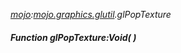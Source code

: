 _[mojo](../../modules/mojo/mojo-module.md):[mojo.graphics.glutil](../../modules/mojo/mojo-graphics-glutil.md).glPopTexture_
##### Function glPopTexture:Void(  )
